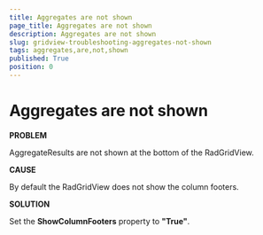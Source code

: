 ```yaml
---
title: Aggregates are not shown
page_title: Aggregates are not shown
description: Aggregates are not shown
slug: gridview-troubleshooting-aggregates-not-shown
tags: aggregates,are,not,shown
published: True
position: 0
---
```


# Aggregates are not shown

__PROBLEM__

AggregateResults are not shown at the bottom of the RadGridView.

__CAUSE__

By default the RadGridView does not show the column footers. 

__SOLUTION__

Set the __ShowColumnFooters__ property to __"True"__.

